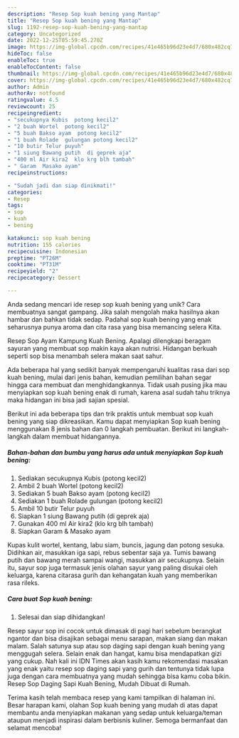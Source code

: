 ```yaml
---
description: "Resep Sop kuah bening yang Mantap"
title: "Resep Sop kuah bening yang Mantap"
slug: 1192-resep-sop-kuah-bening-yang-mantap
category: Uncategorized
date: 2022-12-25T05:59:45.270Z
image: https://img-global.cpcdn.com/recipes/41e465b96d23e4d7/680x482cq70/sop-kuah-bening-foto-resep-utama.jpg
hideToc: false
enableToc: true
enableTocContent: false
thumbnail: https://img-global.cpcdn.com/recipes/41e465b96d23e4d7/680x482cq70/sop-kuah-bening-foto-resep-utama.jpg
cover: https://img-global.cpcdn.com/recipes/41e465b96d23e4d7/680x482cq70/sop-kuah-bening-foto-resep-utama.jpg
author: Admin
authorAv: notfound
ratingvalue: 4.5
reviewcount: 25
recipeingredient:
- "secukupnya Kubis  potong kecil2"
- "2 buah Wortel  potong kecil2"
- "5 buah Bakso ayam  potong kecil2"
- "1 buah Rolade  gulungan potong kecil2"
- "10 butir Telur puyuh"
- "1 siung Bawang putih  di geprek aja"
- "400 ml Air kira2  klo krg blh tambah"
- " Garam  Masako ayam"
recipeinstructions:

- "Sudah jadi dan siap dinikmati!"
categories:
- Resep
tags:
- sop
- kuah
- bening

katakunci: sop kuah bening 
nutrition: 155 calories
recipecuisine: Indonesian
preptime: "PT26M"
cooktime: "PT31M"
recipeyield: "2"
recipecategory: Dessert

---
```





Anda sedang mencari ide resep sop kuah bening yang unik? Cara membuatnya sangat gampang. Jika salah mengolah maka hasilnya akan hambar dan bahkan tidak sedap. Padahal sop kuah bening yang enak seharusnya punya aroma dan cita rasa yang bisa memancing selera Kita.





Resep Sop Ayam Kampung Kuah Bening. Apalagi dilengkapi beragam sayuran yang membuat sop makin kaya akan nutrisi. Hidangan berkuah seperti sop bisa menambah selera makan saat sahur.

Ada beberapa hal yang sedikit banyak mempengaruhi kualitas rasa dari sop kuah bening, mulai dari jenis bahan, kemudian pemilihan bahan segar hingga cara membuat dan menghidangkannya. Tidak usah pusing jika mau menyiapkan sop kuah bening enak di rumah, karena asal sudah tahu triknya maka hidangan ini bisa jadi sajian spesial.






Berikut ini ada beberapa tips dan trik praktis untuk membuat sop kuah bening yang siap dikreasikan. Kamu dapat menyiapkan Sop kuah bening menggunakan 8 jenis bahan dan 0 langkah pembuatan. Berikut ini langkah-langkah dalam membuat hidangannya.

<!--inarticleads1-->

##### Bahan-bahan dan bumbu yang harus ada untuk menyiapkan Sop kuah bening:

1. Sediakan secukupnya Kubis  (potong kecil2)
1. Ambil 2 buah Wortel  (potong kecil2)
1. Sediakan 5 buah Bakso ayam  (potong kecil2)
1. Sediakan 1 buah Rolade  gulungan (potong kecil2)
1. Ambil 10 butir Telur puyuh
1. Siapkan 1 siung Bawang putih  (di geprek aja)
1. Gunakan 400 ml Air kira2  (klo krg blh tambah)
1. Siapkan  Garam &amp; Masako ayam


Kupas kulit wortel, kentang, labu siam, buncis, jagung dan potong sesuka. Didihkan air, masukkan iga sapi, rebus sebentar saja ya. Tumis bawang putih dan bawang merah sampai wangi, masukkan air secukupnya. Selain itu, sayur sop juga termasuk jenis olahan sayur yang paling disukai oleh keluarga, karena citarasa gurih dan kehangatan kuah yang memberikan rasa rileks. 

<!--inarticleads2-->

##### Cara buat Sop kuah bening:


1. Selesai dan siap dihidangkan!

Resep sayur sop ini cocok untuk dimasak di pagi hari sebelum berangkat ngantor dan bisa disajikan sebagai menu sarapan, makan siang dan makan malam. Salah satunya sup atau sop daging sapi dengan kuah bening yang menggugah selera. Selain enak dan hangat, kamu bisa mendapatkan gizi yang cukup. Nah kali ini IDN Times akan kasih kamu rekomendasi masakan yang enak yaitu resep sop daging sapi yang gurih dan tentunya tidak lupa juga dengan cara membuatnya yang mudah sehingga bisa kamu coba bikin. Resep Sop Daging Sapi Kuah Bening, Mudah Dibuat di Rumah. 

Terima kasih telah membaca resep yang kami tampilkan di halaman ini. Besar harapan kami, olahan Sop kuah bening yang mudah di atas dapat membantu anda menyiapkan makanan yang sedap untuk keluarga/teman ataupun menjadi inspirasi dalam berbisnis kuliner. Semoga bermanfaat dan selamat mencoba!
